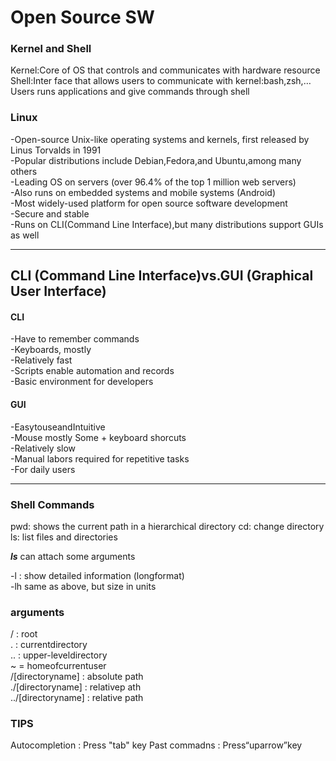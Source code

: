 # Open Source SW

### Kernel and Shell

Kernel:Core of OS that controls and communicates with hardware resource
Shell:Inter face that allows users to communicate with kernel:bash,zsh,…  Users runs applications and give commands through shell

### Linux

-Open-source Unix-like operating systems and kernels, first released by Linus Torvalds in 1991  
-Popular distributions include Debian,Fedora,and Ubuntu,among many others  
-Leading OS on servers (over 96.4% of the top 1 million web servers)  
-Also runs on embedded systems and mobile systems (Android)  
-Most widely-used platform for open source software development  
-Secure and stable  
-Runs on CLI(Command Line Interface),but many distributions support GUIs as well

---
## CLI (Command Line Interface)vs.GUI (Graphical User Interface)
#### CLI

-Have to remember commands  
-Keyboards, mostly  
-Relatively fast  
-Scripts enable automation and records  
-Basic environment for developers

#### GUI

-EasytouseandIntuitive  
-Mouse mostly Some + keyboard shorcuts  
-Relatively slow  
-Manual labors required for repetitive tasks  
-For daily users

---

### Shell Commands

pwd: shows the current path in a hierarchical directory
cd: change directory  
ls: list files and directories

  ***ls*** can attach some arguments 
   
  -l : show detailed information (longformat)  
  -lh same as above, but size in units

 ### arguments
  
  / : root  
  . : currentdirectory  
  .. : upper-leveldirectory  
  ~ = homeofcurrentuser  
  /[directoryname] : absolute path  
  ./[directoryname] : relativep ath  
  ../[directoryname] : relative path
### TIPS

Autocompletion : Press "tab" key
Past commadns : Press“uparrow”key
